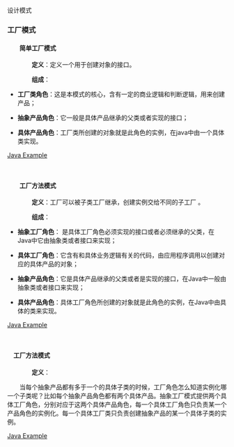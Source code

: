 设计模式

### 工厂模式

#### &emsp;&emsp;简单工厂模式

&emsp;&emsp;&emsp;&emsp;**定义**：定义一个用于创建对象的接口。 

&emsp;&emsp;&emsp;&emsp;**组成**：

* **工厂类角色**：这是本模式的核心，含有一定的商业逻辑和判断逻辑，用来创建产品；

* **抽象产品角色**：它一般是具体产品继承的父类或者实现的接口；         
* **具体产品角色**：工厂类所创建的对象就是此角色的实例，在java中由一个具体类实现。

[Java Example](https://github.com/fatiaoyezi/design_model/tree/master/src/factory/simple_factory )  

&nbsp;

#### &emsp;&emsp;工厂方法模式

&emsp;&emsp;&emsp;&emsp;**定义**：工厂可以被子类工厂继承，创建实例交给不同的子工厂 。

&emsp;&emsp;&emsp;&emsp;**组成**：

- **抽象工厂角色**： 是具体工厂角色必须实现的接口或者必须继承的父类，在Java中它由抽象类或者接口来实现；

- **具体工厂角色**：它含有和具体业务逻辑有关的代码，由应用程序调用以创建对应的具体产品的对象；         
- **抽象产品角色**：它是具体产品继承的父类或者是实现的接口，在Java中一般由抽象类或者接口来实现；
- **具体产品角色**：具体工厂角色所创建的对象就是此角色的实例，在Java中由具体的类来实现。 

[Java Example](https://github.com/fatiaoyezi/design_model/tree/master/src/factory/factory_mothed )

&nbsp;

#### &emsp;工厂方法模式

&emsp;&emsp;&emsp;&emsp;**定义**：

&emsp;&emsp;当每个抽象产品都有多于一个的具体子类的时候，工厂角色怎么知道实例化哪一个子类呢？比如每个抽象产品角色都有两个具体产品。抽象工厂模式提供两个具体工厂角色，分别对应于这两个具体产品角色，每一个具体工厂角色只负责某一个产品角色的实例化。每一个具体工厂类只负责创建抽象产品的某一个具体子类的实例。

[Java Example](https://github.com/fatiaoyezi/design_model/tree/master/src/factory/abstract_factory )

